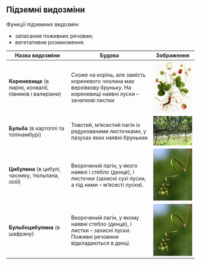 ## Пiдземнi видозмiни

Функції підземних видозмін:
* запасання поживних речовин; 
* вегетативне розмноження.

| Назва видозмiни | Будова | Зображення |
| -- | --- | --- |
| **Кореневище** (в пирiю, конвалiї, пiвникiв i валерiани) | Схоже на корiнь, але замiсть кореневого чохлика має верхiвкову бруньку. На кореневищi наявнi луски – зачатковi листки | <img src="222.jpeg" width="200"/> |
| **Бульба** (в картоплi та топiнамбурi) | Товстий, м’ясистий пагiн iз редукованими листочками, у пазухах яких наявнi брунькии |<img src="kol.jpg" width="200"/> |
|**Цибулина** (в цибулi, часнику, тюльпана, лiлiї)| Вкорочений пагiн, у якого наявнi i стебло (денце), i листочки (захиснi сухi луски, а пiд ними – м’ясистi луски). | <img src="Vine.jpg" width="200"/>|
|**Бульбоцибулина** (в шафрану)|Вкорочений пагiн, у якому наявнi стебло (денце), i листки – захиснi луски. Поживнi речовини вiдкладаються в денцi.| <img src="Vine.jpg" width="200"/>|


